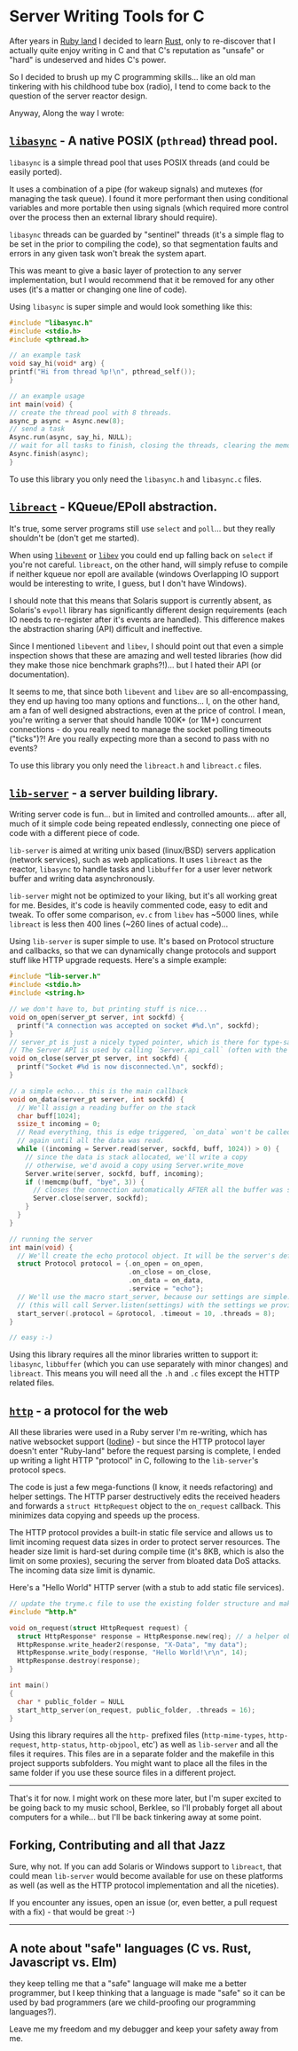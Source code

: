 # Server Writing Tools for C

After years in [Ruby land](https://www.ruby-lang.org/en/) I decided to learn [Rust](https://www.rust-lang.org), only to re-discover that I actually quite enjoy writing in C and that C's reputation as "unsafe" or "hard" is undeserved and hides C's power.

So I decided to brush up my C programming skills... like an old man tinkering with his childhood tube box (radio), I tend to come back to the question of the server reactor design.

Anyway, Along the way I wrote:

## [`libasync`](src/libasync.h) - A native POSIX (`pthread`) thread pool.

 `libasync` is a simple thread pool that uses POSIX threads (and could be easily ported).

 It uses a combination of a pipe (for wakeup signals) and mutexes (for managing the task queue). I found it more performant then using conditional variables and more portable then using signals (which required more control over the process then an external library should require).

 `libasync` threads can be guarded by "sentinel" threads (it's a simple flag to be set in the prior to compiling the code), so that segmentation faults and errors in any given task won't break the system apart.

 This was meant to give a basic layer of protection to any server implementation, but I would recommend that it be removed for any other uses (it's a matter or changing one line of code).

 Using `libasync` is super simple and would look something like this:

 ```c
#include "libasync.h"
#include <stdio.h>
#include <pthread.h>

// an example task
void say_hi(void* arg) {
 printf("Hi from thread %p!\n", pthread_self());
}

// an example usage
int main(void) {
 // create the thread pool with 8 threads.
 async_p async = Async.new(8);
 // send a task
 Async.run(async, say_hi, NULL);
 // wait for all tasks to finish, closing the threads, clearing the memory.
 Async.finish(async);
}
 ```

To use this library you only need the `libasync.h` and `libasync.c` files.

## [`libreact`](src/libreact.h) - KQueue/EPoll abstraction.

It's true, some server programs still use `select` and `poll`... but they really shouldn't be (don't get me started).

When using [`libevent`](http://libevent.org) or [`libev`](http://software.schmorp.de/pkg/libev.html) you could end up falling back on `select` if you're not careful. `libreact`, on the other hand, will simply refuse to compile if neither kqueue nor epoll are available (windows Overlapping IO support would be interesting to write, I guess, but I don't have Windows).

I should note that this means that Solaris support is currently absent, as Solaris's `evpoll` library has significantly different design requirements (each IO needs to re-register after it's events are handled). This difference makes the abstraction sharing (API) difficult and ineffective.

Since I mentioned `libevent` and `libev`, I should point out that even a simple inspection shows that these are amazing and well tested libraries (how did they make those nice benchmark graphs?!)... but I hated their API (or documentation).

It seems to me, that since both `libevent` and `libev` are so all-encompassing, they end up having too many options and functions... I, on the other hand, am a fan of well designed abstractions, even at the price of control. I mean, you're writing a server that should handle 100K+ (or 1M+) concurrent connections - do you really need to manage the socket polling timeouts ("ticks")?! Are you really expecting more than a second to pass with no events?

To use this library you only need the `libreact.h` and `libreact.c` files.

## [`lib-server`](src/lib-server.h) - a server building library.

Writing server code is fun... but in limited and controlled amounts... after all, much of it simple code being repeated endlessly, connecting one piece of code with a different piece of code.

`lib-server` is aimed at writing unix based (linux/BSD) servers application (network services), such as web applications. It uses `libreact` as the reactor, `libasync` to handle tasks and `libbuffer` for a user lever network buffer and writing data asynchronously.

`lib-server` might not be optimized to your liking, but it's all working great for me. Besides, it's code is heavily commented code, easy to edit and tweak. To offer some comparison, `ev.c` from `libev` has ~5000 lines, while `libreact` is less then 400 lines (~260 lines of actual code)...

Using `lib-server` is super simple to use. It's based on Protocol structure and callbacks, so that we can dynamically change protocols and support stuff like HTTP upgrade requests. Here's a simple example:

```c
#include "lib-server.h"
#include <stdio.h>
#include <string.h>

// we don't have to, but printing stuff is nice...
void on_open(server_pt server, int sockfd) {
  printf("A connection was accepted on socket #%d.\n", sockfd);
}
// server_pt is just a nicely typed pointer, which is there for type-safty.
// The Server API is used by calling `Server.api_call` (often with the pointer).
void on_close(server_pt server, int sockfd) {
  printf("Socket #%d is now disconnected.\n", sockfd);
}

// a simple echo... this is the main callback
void on_data(server_pt server, int sockfd) {
  // We'll assign a reading buffer on the stack
  char buff[1024];
  ssize_t incoming = 0;
  // Read everything, this is edge triggered, `on_data` won't be called
  // again until all the data was read.
  while ((incoming = Server.read(server, sockfd, buff, 1024)) > 0) {
    // since the data is stack allocated, we'll write a copy
    // otherwise, we'd avoid a copy using Server.write_move
    Server.write(server, sockfd, buff, incoming);
    if (!memcmp(buff, "bye", 3)) {
      // closes the connection automatically AFTER all the buffer was sent.
      Server.close(server, sockfd);
    }
  }
}

// running the server
int main(void) {
  // We'll create the echo protocol object. It will be the server's default
  struct Protocol protocol = {.on_open = on_open,
                              .on_close = on_close,
                              .on_data = on_data,
                              .service = "echo"};
  // We'll use the macro start_server, because our settings are simple.
  // (this will call Server.listen(settings) with the settings we provide)
  start_server(.protocol = &protocol, .timeout = 10, .threads = 8);
}

// easy :-)
```

Using this library requires all the minor libraries written to support it: `libasync`, `libbuffer` (which you can use separately with minor changes) and `libreact`. This means you will need all the `.h` and `.c` files except the HTTP related files.

## [`http`](src/http/http.h) - a protocol for the web

All these libraries were used in a Ruby server I'm re-writing, which has native websocket support ([Iodine](https://github.com/boazsegev/iodine)) - but since the HTTP protocol layer doesn't enter "Ruby-land" before the request parsing is complete, I ended up writing a light HTTP "protocol" in C, following to the `lib-server`'s protocol specs.

The code is just a few mega-functions (I know, it needs refactoring) and helper settings. The HTTP parser destructively edits the received headers and forwards a `struct HttpRequest` object to the `on_request` callback. This minimizes data copying and speeds up the process.

The HTTP protocol provides a built-in static file service and allows us to limit incoming request data sizes in order to protect server resources. The header size limit is hard-set during compile time (it's 8KB, which is also the limit on some proxies), securing the server from bloated data DoS attacks. The incoming data size limit is dynamic.

Here's a "Hello World" HTTP server (with a stub to add static file services).

```c
// update the tryme.c file to use the existing folder structure and makefile
#include "http.h"

void on_request(struct HttpRequest request) {
  struct HttpResponse* response = HttpResponse.new(req); // a helper object
  HttpResponse.write_header2(response, "X-Data", "my data");
  HttpResponse.write_body(response, "Hello World!\r\n", 14);
  HttpResponse.destroy(response);
}

int main()
{
  char * public_folder = NULL
  start_http_server(on_request, public_folder, .threads = 16);
}
```

Using this library requires all the `http-` prefixed files (`http-mime-types`, `http-request`, `http-status`, `http-objpool`, etc') as well as `lib-server` and all the files it requires. This files are in a separate folder and the makefile in this project supports subfolders. You might want to place all the files in the same folder if you use these source files in a different project.

---

That's it for now. I might work on these more later, but I'm super excited to be going back to my music school, Berklee, so I'll probably forget all about computers for a while... but I'll be back tinkering away at some point.

## Forking, Contributing and all that Jazz

Sure, why not. If you can add Solaris or Windows support to `libreact`, that could mean `lib-server` would become available for use on these platforms as well (as well as the HTTP protocol implementation and all the niceties).

If you encounter any issues, open an issue (or, even better, a pull request with a fix) - that would be great :-)

---

## A note about "safe" languages (C vs. Rust, Javascript vs. Elm)

they keep telling me that a "safe" language will make me a better programmer, but I keep thinking that a language is made "safe" so it can be used by bad programmers (are we child-proofing our programming languages?).

Leave me my freedom and my debugger and keep your safety away from me.
